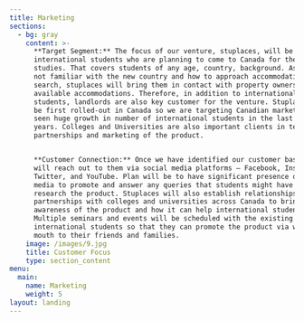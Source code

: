 ```yaml
---
title: Marketing
sections:
  - bg: gray
    content: >-
      **Target Segment:** The focus of our venture, stuplaces, will be on
      international students who are planning to come to Canada for their
      studies. That covers students of any age, country, background. As they are
      not familiar with the new country and how to approach accommodation
      search, stuplaces will bring them in contact with property owners with
      available accommodations. Therefore, in addition to international
      students, landlords are also key customer for the venture. Stuplaces will
      be first rolled-out in Canada so we are targeting Canadian market that has
      seen huge growth in number of international students in the last couple of
      years. Colleges and Universities are also important clients in terms of
      partnerships and marketing of the product.


      **Customer Connection:** Once we have identified our customer base, we
      will reach out to them via social media platforms – Facebook, Instagram,
      Twitter, and YouTube. Plan will be to have significant presence on social
      media to promote and answer any queries that students might have as they
      research the product. Stuplaces will also establish relationships and
      partnerships with colleges and universities across Canada to bring
      awareness of the product and how it can help international students.
      Multiple seminars and events will be scheduled with the existing
      international students so that they can promote the product via word of
      mouth to their friends and families.
    image: /images/9.jpg
    title: Customer Focus
    type: section_content
menu:
  main:
    name: Marketing
    weight: 5
layout: landing
---
```


